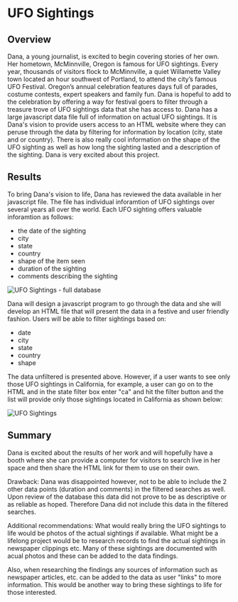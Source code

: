 # UFO Sightings

## Overview
Dana, a young journalist, is excited to begin covering stories of her own.  Her hometown, McMinnville, Oregon is famous for UFO sightings.  Every year, thousands of visitors flock to McMinnville, a quiet Willamette Valley town located an hour southwest of Portland, to attend the city’s famous UFO Festival. Oregon’s annual celebration features days full of parades, costume contests, expert speakers and family fun.  Dana is hopeful to add to the celebration by offering a way for festival goers to filter through a treasure trove of UFO sightings data that she has access to.  Dana has a large javascript data file full of information on actual UFO sightings.  It is Dana's vision to provide users access to an HTML website where they can peruse through the data by filtering for information by location (city, state and or country).  There is also really cool information on the shape of the UFO sighting as well as how long the sighting lasted and a description of the sighting.  Dana is very excited about this project. 

## Results
To bring Dana's vision to life, Dana has reviewed the data available in her javascript file.  The file has individual inforamtion of UFO sightings over several years all over the world.  Each UFO sighting offers valuable inforamtion as follows:
* the date of the sighting
* city
* state
* country
* shape of the item seen
* duration of the sighting
* comments describing the sighting

![UFO Sightings - full database](https://user-images.githubusercontent.com/35401581/138946240-b13446e0-d497-438b-a2f1-a5170bfed6cb.png)


Dana will design a javascript program to go through the data and she will develop an HTML file that will present the data in a festive and user friendly fashion.  Users will be able to filter sightings based on:
* date
* city
* state
* country
* shape

The data unfiltered is presented above.  However, if a user wants to see only those UFO sightings in California, for example, a user can go on to the HTML and in the state filter box enter "ca" and hit the filter button and the list will provide only those sightings located in California as shown below:

![UFO Sightings](https://user-images.githubusercontent.com/35401581/138946864-20877d39-79ea-4491-9304-1c99d79e3a3f.png)

## Summary
Dana is excited about the results of her work and will hopefully have a booth where she can provide a computer for visitors to search live in her space and then share the HTML link for them to use on their own.  

Drawback:
Dana was disappointed however, not to be able to include the 2 other data points (duration and comments) in the filtered searches as well.  Upon review of the database this data did not prove to be as descriptive or as reliable as hoped.  Therefore Dana did not include this data in the filtered searches. 

Additional recommendations:
What would really bring the UFO sightings to life would be photos of the actual sightings if available.  What might be a lifelong project would be to research records to find the actual sightings in newspaper clippings etc.  Many of these sightings are documented with acual photos and these can be added to the data findings.

Also, when researching the findings any sources of information such as newspaper articles, etc. can be added to the data as user "links" to more information.  This would be another way to bring these sightings to life for those interested. 
